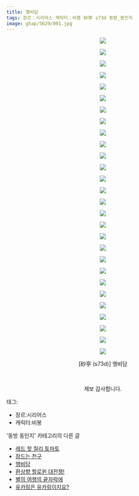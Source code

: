 ```yaml
---
title: 행비담
tags: 장르：시리어스 캐릭터：비봉 砂亭 s73d 동방_동인지
image: ghap/5629/001.jpg
---
```

<div class="article">
<p style="text-align: center; clear: none; float: none;"><img src="{{ site.nasurl }}/ghap/5629/001.jpg"/></p>
<p style="text-align: center; clear: none; float: none;"><img src="{{ site.nasurl }}/ghap/5629/002.jpg"/></p>
<p style="text-align: center; clear: none; float: none;"><img src="{{ site.nasurl }}/ghap/5629/003.jpg"/></p>
<p style="text-align: center; clear: none; float: none;"><img src="{{ site.nasurl }}/ghap/5629/004.jpg"/></p>
<p style="text-align: center; clear: none; float: none;"><img src="{{ site.nasurl }}/ghap/5629/005.jpg"/></p>
<p style="text-align: center; clear: none; float: none;"><img src="{{ site.nasurl }}/ghap/5629/006.jpg"/></p>
<p style="text-align: center; clear: none; float: none;"><img src="{{ site.nasurl }}/ghap/5629/007.jpg"/></p>
<p style="text-align: center; clear: none; float: none;"><img src="{{ site.nasurl }}/ghap/5629/008.jpg"/></p>
<p style="text-align: center; clear: none; float: none;"><img src="{{ site.nasurl }}/ghap/5629/009.jpg"/></p>
<p style="text-align: center; clear: none; float: none;"><img src="{{ site.nasurl }}/ghap/5629/010.jpg"/></p>
<p style="text-align: center; clear: none; float: none;"><img src="{{ site.nasurl }}/ghap/5629/011.jpg"/></p>
<p style="text-align: center; clear: none; float: none;"><img src="{{ site.nasurl }}/ghap/5629/012.jpg"/></p>
<p style="text-align: center; clear: none; float: none;"><img src="{{ site.nasurl }}/ghap/5629/013.jpg"/></p>
<p style="text-align: center; clear: none; float: none;"><img src="{{ site.nasurl }}/ghap/5629/014.jpg"/></p>
<p style="text-align: center; clear: none; float: none;"><img src="{{ site.nasurl }}/ghap/5629/015.jpg"/></p>
<p style="text-align: center; clear: none; float: none;"><img src="{{ site.nasurl }}/ghap/5629/016.jpg"/></p>
<p style="text-align: center; clear: none; float: none;"><img src="{{ site.nasurl }}/ghap/5629/017.jpg"/></p>
<p style="text-align: center; clear: none; float: none;"><img src="{{ site.nasurl }}/ghap/5629/018.jpg"/></p>
<p style="text-align: center; clear: none; float: none;"><img src="{{ site.nasurl }}/ghap/5629/019.jpg"/></p>
<p style="text-align: center; clear: none; float: none;"><img src="{{ site.nasurl }}/ghap/5629/020.jpg"/></p>
<p style="text-align: center; clear: none; float: none;"><img src="{{ site.nasurl }}/ghap/5629/021.jpg"/></p>
<p style="text-align: center; clear: none; float: none;"><img src="{{ site.nasurl }}/ghap/5629/022.jpg"/></p>
<p style="text-align: center; clear: none; float: none;"><img src="{{ site.nasurl }}/ghap/5629/023.jpg"/></p>
<p style="text-align: center; clear: none; float: none;"><img src="{{ site.nasurl }}/ghap/5629/024.jpg"/></p>
<p style="text-align: center; clear: none; float: none;"><img src="{{ site.nasurl }}/ghap/5629/025.jpg"/></p>
<p style="text-align: center; clear: none; float: none;"><img src="{{ site.nasurl }}/ghap/5629/026.jpg"/></p>
<p style="text-align: center; clear: none; float: none;"><img src="{{ site.nasurl }}/ghap/5629/027.jpg"/></p>
<p style="text-align: center; clear: none; float: none;"><img src="{{ site.nasurl }}/ghap/5629/028.jpg"/></p>
<p style="text-align: center; clear: none; float: none;">[砂亭 (s73d)] 행비담</p>
<p style="text-align: center; clear: none; float: none;"><br/></p>
<p style="text-align: center; clear: none; float: none;">제보 감사합니다.</p>
</div><div class="tagTrail">
<p>태그: </p>
<ul>
<li>장르:시리어스</li>
<li>캐릭터:비봉</li>
</ul>
</div><div class="another">
<p>'동방 동인지' 카테고리의 다른 글</p>
<ul>
<li><a href="/2019-01-20-ghap_5631">레드 핫 칠리 토마토</a></li>
<li><a href="/2019-01-20-ghap_5630">잠드는 천구</a></li>
<li><a href="/2019-01-19-ghap_5629">행비담</a></li>
<li><a href="/2019-01-18-ghap_5628">환상향 할로윈 대전쟁!</a></li>
<li><a href="/2019-01-16-ghap_5595">별의 여행의 끝자락에</a></li>
<li><a href="/2019-01-15-ghap_5588">유카링은 유카링이지요?</a></li>
</ul>
</div>